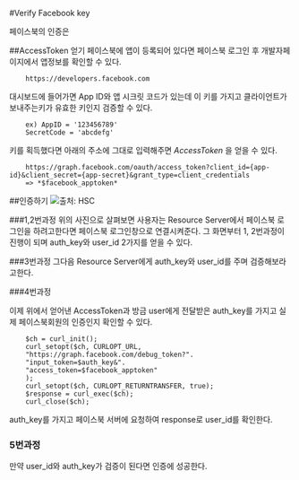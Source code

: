 #Verify Facebook key

페이스북의 인증은

##AccessToken 얻기
페이스북에 앱이 등록되어 있다면 페이스북 로그인 후 개발자페이지에서 앱정보를 확인할 수 있다.

        https://developers.facebook.com

대시보드에 들어가면 App ID와 앱 시크릿 코드가 있는데 이 키를 가지고 클라이언트가 보내주는키가 유효한 키인지 검증할 수 있다.

        ex) AppID = '123456789'
        SecretCode = 'abcdefg'

키를 획득했다면 아래의 주소에 그대로 입력해주면 *AccessToken* 을 얻을 수 있다.

        https://graph.facebook.com/oauth/access_token?client_id={app-id}&client_secret={app-secret}&grant_type=client_credentials
        => *$facebook_apptoken*


##인증하기
![출처: HSC](https://hsc.com/Portals/0/Screen%20Shot%202014-12-16%20at%2011_41_30%20AM.png)

###1,2번과정
위의 사진으로 살펴보면 사용자는 Resource Server에서 페이스북 로그인을 하려고한다면 페이스북 로그인창으로 연결시켜준다. 그 화면부터 1, 2번과정이 진행이 되며
auth_key와 user_id 2가지를 얻을 수 있다.

###3번과정
그다음 Resource Server에게 auth_key와 user_id를 주며 검증해보라고한다.

###4번과정

이제 위에서 얻어낸 AccessToken과 방금 user에게 전달받은 auth_key를 가지고 실제 페이스북회원의 인증인지 확인할 수 있다.

        $ch = curl_init();
        curl_setopt($ch, CURLOPT_URL,
        "https://graph.facebook.com/debug_token?".
        "input_token=$auth_key&".
        "access_token=$facebook_apptoken"
        );
        curl_setopt($ch, CURLOPT_RETURNTRANSFER, true);
        $response = curl_exec($ch);
        curl_close($ch);

auth_key를 가지고 페이스북 서버에 요청하여 response로 user_id를 확인한다.

### 5번과정
만약 user_id와 auth_key가 검증이 된다면 인증에 성공한다.
